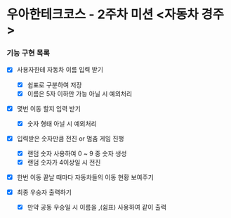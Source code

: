 # 우아한테크코스 - 2주차 미션 <자동차 경주>

### 기능 구현 목록

- [x] 사용자한테 자동차 이름 입력 받기

  - [x] 쉼표로 구분하여 저장
  - [x] 이름은 5자 이하만 가능 아닐 시 예외처리

- [x] 몇번 이동 할지 입력 받기

  - [x] 숫자 형태 아닐 시 예외처리

- [x] 입력받은 숫자만큼 전진 or 멈춤 게임 진행

  - [x] 랜덤 숫자 사용하여 0 ~ 9 중 숫자 생성
  - [x] 랜덤 숫자가 4이상일 시 전진

- [x] 한번 이동 끝날 때마다 자동차들의 이동 현황 보여주기

- [x] 최종 우숭자 출력하기
  - [x] 만약 공동 우승일 시 이름을 ,(쉼표) 사용하여 같이 출력
